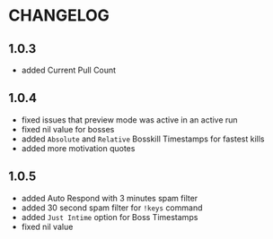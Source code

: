 # CHANGELOG

## 1.0.3

- added Current Pull Count

## 1.0.4

- fixed issues that preview mode was active in an active run
- fixed nil value for bosses
- added ``Absolute`` and ``Relative`` Bosskill Timestamps for fastest kills
- added more motivation quotes

## 1.0.5

- added Auto Respond with 3 minutes spam filter
- added 30 second spam filter for ``!keys`` command
- added ``Just Intime`` option for Boss Timestamps
- fixed nil value